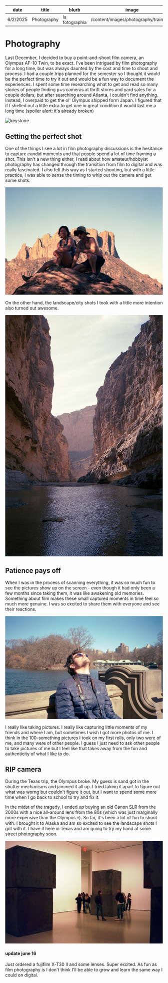 | date     | title       | blurb          | image                                  |
| -------- | ----------- | -------------- | -------------------------------------- |
| 6/2/2025 | Photography | la fotographia | /content/images/photography/train.jpeg |

# Photography

Last December, I decided to buy a point-and-shoot film camera, an Olympus AF-10 Twin, to be exact. I've been intrigued by film photography for a long time, but was always daunted by the cost and time to shoot and process. I had a couple trips planned for the semester so I thought it would be the perfect time to try it out and would be a fun way to document the experiences. I spent some time researching what to get and read so many stories of people finding p+s cameras at thrift stores and yard sales for a couple dollars, but after searching around Atlanta, I couldn't find anything. Instead, I overpaid to get the ol' Olympus shipped form Japan. I figured that if I shelled out a little extra to get one in great condition it would last me a long time (spoiler alert: it's already broken)

![keystone](/content/images/photography/keystone.jpeg)

## Getting the perfect shot

One of the things I see a lot in film photography discussions is the hesitance to capture candid moments and that people spend a lot of time framing a shot. This isn't a new thing either, I read about how amateur/hobbyist photography has changed through the transition from film to digital and was really fascinated. I also felt this way as I started shooting, but with a little practice, I was able to sense the timing to whip out the camera and get some shots.

![candid](/content/images/photography/candid-ish.jpeg)

On the other hand, the landscape/city shots I took with a little more intention also turned out awesome.

![canyon](/content/images/photography/canyon.jpeg)

## Patience pays off

When I was in the process of scanning everything, it was so much fun to see the pictures show up on the screen - even though it had only been a few months since taking them, it was like awakening old memories. Something about film makes these small captured moments in time feel so much more genuine. I was so excited to share them with everyone and see their reactions.

![nick](/content/images/photography/nick.jpeg)

I really like taking pictures. I really like capturing little moments of my friends and where I am, but sometimes I wish I got more photos of me. I think in the 100-something pictures I took on my first rolls, only two were of me, and many were of other people. I guess I just need to ask other people to take pictures of me but I feel like that takes away from the fun and authenticity of what I like to do.

## RIP camera

During the Texas trip, the Olympus broke. My guess is sand got in the shutter mechanisms and jammed it all up. I tried taking it apart to figure out what was worng but couldn't figure it out, but I want to spend some more time when I go back to school to try and fix it.

In the midst of the tragedy, I ended up buying an old Canon SLR from the 2000s with a nice all-around lens from the 80s (which was just marginally more expensive than the Olympus 💀). So far, it's been a lot of fun to shoot with. I brought it to Alaska and am so excited to see the landscape shots I got with it. I have it here in Texas and am going to try my hand at some street photography soon.

![art](/content/images/photography/art.jpeg)

#### update june 16

Just ordered a fujifilm X-T30 II and some lenses. Super excited. As fun as film photography is I don't think I'll be able to grow and learn the same way I could on digital.
